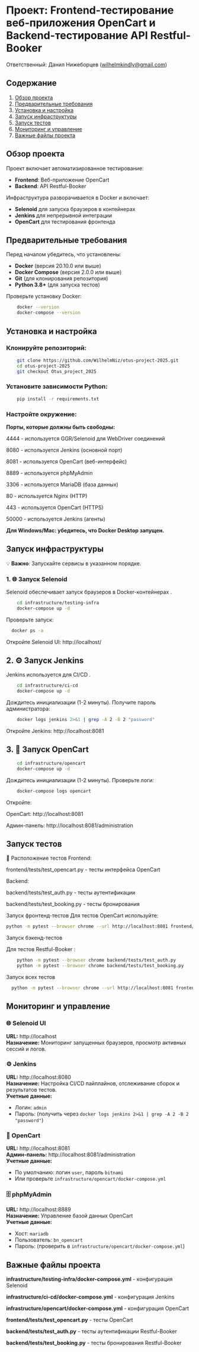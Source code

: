 # Проект: Frontend-тестирование веб-приложения OpenCart и Backend-тестирование API Restful-Booker

Ответственный: Данил Нижеборцев (wilhelmkindly@gmail.com)

## Содержание
1. [Обзор проекта](#обзор-проекта)
2. [Предварительные требования](#предварительные-требования)
3. [Установка и настройка](#установка-и-настройка)
4. [Запуск инфраструктуры](#запуск-инфраструктуры)
5. [Запуск тестов](#запуск-тестов)
6. [Мониторинг и управление](#мониторинг-и-управление)
7. [Важные файлы проекта](#важные-файлы-проекта)

## Обзор проекта

Проект включает автоматизированное тестирование:
- **Frontend**: Веб-приложение OpenCart
- **Backend**: API Restful-Booker

Инфраструктура разворачивается в Docker и включает:
- **Selenoid** для запуска браузеров в контейнерах
- **Jenkins** для непрерывной интеграции
- **OpenCart** для тестирования фронтенда

## Предварительные требования

Перед началом убедитесь, что установлены:
- **Docker** (версия 20.10.0 или выше)
- **Docker Compose** (версия 2.0.0 или выше)
- **Git** (для клонирования репозитория)
- **Python 3.8+** (для запуска тестов)

Проверьте установку Docker:
```bash
    docker --version
    docker-compose --version
```
## Установка и настройка
### Клонируйте репозиторий:

```bash
    git clone https://github.com/WilhelmNiz/otus-project-2025.git
    cd otus-project-2025
    git checkout Otus_project_2025
```
### Установите зависимости Python:

```bash
    pip install -r requirements.txt
```
### Настройте окружение:

**Порты, которые должны быть свободны:**

4444 - используется GGR/Selenoid для WebDriver соединений

8080 - используется Jenkins (основной порт)

8081 - используется OpenCart (веб-интерфейс)

8889 - используется phpMyAdmin

3306 - используется MariaDB (база данных)

80 - используется Nginx (HTTP)

443 - используется OpenCart (HTTPS)

50000 - используется Jenkins (агенты)

**Для Windows/Mac: убедитесь, что Docker Desktop запущен.**

## Запуск инфраструктуры
💡 **Важно**: Запускайте сервисы в указанном порядке.

### 1. 🌐 Запуск Selenoid
Selenoid обеспечивает запуск браузеров в Docker-контейнерах .

```bash
    cd infrastructure/testing-infra
    docker-compose up -d
```
Проверьте запуск:

```bash
  docker ps -a 
```
Откройте Selenoid UI: http://localhost/

## 2. ⚙️ Запуск Jenkins
Jenkins используется для CI/CD .

```bash
    cd infrastructure/ci-cd
    docker-compose up -d
```
Дождитесь инициализации (1-2 минуты). Получите пароль администратора:

```bash
    docker logs jenkins 2>&1 | grep -A 2 -B 2 "password"
```

Откройте Jenkins: http://localhost:8081

## 3. 🛒 Запуск OpenCart


``` bash
    cd infrastructure/opencart
    docker-compose up -d
```
Дождитесь инициализации (1-2 минуты). Проверьте логи:


``` bash
    docker-compose logs opencart
```
Откройте:

OpenCart: http://localhost:8081

Админ-панель: http://localhost:8081/administration

## Запуск тестов
📁 Расположение тестов
Frontend:

frontend/tests/test_opencart.py - тесты интерфейса OpenCart

Backend:

backend/tests/test_auth.py - тесты аутентификации

backend/tests/test_booking.py - тесты бронирования



Запуск фронтенд-тестов
Для тестов OpenCart используйте:

```bash
python -m pytest --browser chrome --url http://localhost:8081 frontend/tests/test_opencart.py
```
Запуск бэкенд-тестов

Для тестов Restful-Booker :


```bash
    python -m pytest --browser chrome backend/tests/test_auth.py
    python -m pytest --browser chrome backend/tests/test_booking.py
```
Запуск всех тестов
```bash
  python -m pytest --browser chrome --url http://localhost:8081 frontend/tests/ backend/tests/ 
```
## Мониторинг и управление

### 🌐 Selenoid UI
**URL:** http://localhost  
**Назначение:** Мониторинг запущенных браузеров, просмотр активных сессий и логов.

### ⚙️ Jenkins
**URL:** http://localhost:8080  
**Назначение:** Настройка CI/CD пайплайнов, отслеживание сборок и результатов тестов.  
**Учетные данные:** 
- Логин: `admin`
- Пароль: (получить через `docker logs jenkins 2>&1 | grep -A 2 -B 2 "password"`)

### 🛒 OpenCart
**URL:** http://localhost:8081  
**Админ-панель:** http://localhost:8081/administration  
**Учетные данные:** 
- По умолчанию: логин `user`, пароль `bitnami`
- Или проверьте `infrastructure/opencart/docker-compose.yml`

### 🗄️ phpMyAdmin
**URL:** http://localhost:8889  
**Назначение:** Управление базой данных OpenCart  
**Учетные данные:** 
- Хост: `mariadb`
- Пользователь: `bn_opencart`
- Пароль: (проверить в `infrastructure/opencart/docker-compose.yml`)


## Важные файлы проекта
**infrastructure/testing-infra/docker-compose.yml** - конфигурация Selenoid

**infrastructure/ci-cd/docker-compose.yml** - конфигурация Jenkins

**infrastructure/opencart/docker-compose.yml** - конфигурация OpenCart

**frontend/tests/test_opencart.py** - тесты OpenCart

**backend/tests/test_auth.py** - тесты аутентификации Restful-Booker

**backend/tests/test_booking.py** - тесты бронирования Restful-Booker

